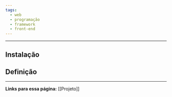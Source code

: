 ```yaml
---
tags:
  - web
  - programação
  - framework
  - front-end
---
```

---
## Instalação

## Definição



---
**Links para essa página:**
[[Projeto]]



